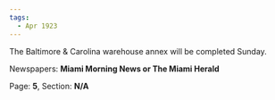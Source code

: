 ```yaml
---  
tags:  
  - Apr 1923  
---  
```

  
The Baltimore & Carolina warehouse annex will be completed Sunday.  
  
Newspapers: **Miami Morning News or The Miami Herald**  
  
Page: **5**, Section: **N/A** 
